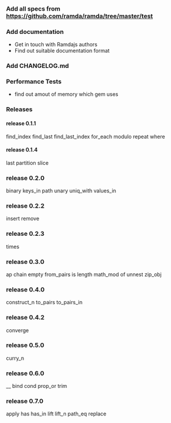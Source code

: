 ###  Add all specs from https://github.com/ramda/ramda/tree/master/test

###  Add documentation

* Get in touch with Ramdajs authors
* Find out suitable documentation format

### Add CHANGELOG.md

### Performance Tests

* find out amout of memory which gem uses

### Releases

#### release 0.1.1

find_index
find_last
find_last_index
for_each
modulo
repeat
where

#### release 0.1.4

last
partition
slice

### release 0.2.0

binary
keys_in
path
unary
uniq_with
values_in

### release 0.2.2

insert
remove

### release 0.2.3

times

### release 0.3.0

ap
chain
empty
from_pairs
is
length
math_mod
of
unnest
zip_obj

### release 0.4.0

construct_n
to_pairs
to_pairs_in

### release 0.4.2

converge

### release 0.5.0

curry_n

### release 0.6.0

__
bind
cond
prop_or
trim

### release 0.7.0

apply
has
has_in
lift
lift_n
path_eq
replace
